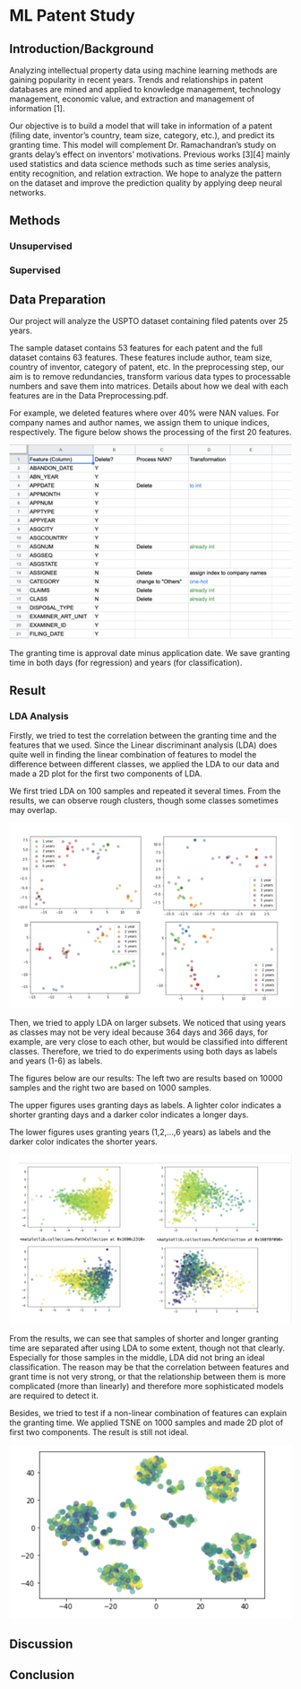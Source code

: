 # ML Patent Study

## Introduction/Background

Analyzing intellectual property data using machine learning methods are gaining popularity in recent years. Trends and relationships in patent databases are mined and applied to knowledge management, technology management, economic value, and extraction and management of information [1]. 

Our objective is to build a model that will take in information of a patent (filing date, inventor’s country, team size, category, etc.), and predict its granting time. This model will complement Dr. Ramachandran’s study on grants delay’s effect on inventors’ motivations. Previous works [3][4] mainly used statistics and data science methods such as time series analysis, entity recognition, and relation extraction. We hope to analyze the pattern on the dataset and improve the prediction quality by applying deep neural networks. 



## Methods

### Unsupervised

### Supervised



## Data Preparation

Our project will analyze the USPTO dataset containing filed patents over 25 years.

The sample dataset contains 53 features for each patent and the full dataset contains 63 features. These features include author, team size, country of inventor, category of patent, etc.  In the preprocessing step, our aim is to remove redundancies, transform various data types to processable numbers and save them into matrices. Details about how we deal with each features are in the Data Preprocessing.pdf.

For example, we deleted features where over 40% were NAN values. For company names and author names, we assign them to unique indices, respectively. The figure below shows the processing of the first 20 features.

![alt text](https://github.com/b-zhao/ML_patent_study/blob/master/docs/dp1.png)

The granting time is approval date minus application date. We save granting time in both days (for regression) and years (for classification). 


## Result

### LDA Analysis

Firstly, we tried to test the correlation between the granting time and the features that we used. Since the Linear discriminant analysis (LDA) does quite well in finding the linear combination of features to model the difference between different classes, we applied the LDA to our data and made a 2D plot for the first two components of LDA.

We first tried LDA on 100 samples and repeated it several times. From the results, we can observe rough clusters, though some classes sometimes may overlap.


![alt text](https://github.com/b-zhao/ML_patent_study/blob/master/docs/dp2.png)


Then, we tried to apply LDA on larger subsets. We noticed that using years as classes may not be very ideal because 364 days and 366 days, for example, are very close to each other, but would be classified into different classes. Therefore, we tried to do experiments using both days as labels and years (1-6) as labels. 

The figures below are our results: The left two are results based on 10000 samples and the right two are based on 1000 samples. 

The upper figures uses granting days as labels. A lighter color indicates a shorter granting days and a darker color indicates a longer days.

The lower figures uses granting years (1,2,…,6 years) as labels and the darker color indicates the shorter years.

![alt text](https://github.com/b-zhao/ML_patent_study/blob/master/docs/dp3.png)

From the results, we can see that samples of shorter and longer granting time are separated after using LDA to some extent, though not that clearly. Especially for those samples in the middle, LDA did not bring an ideal classification. The reason may be that the correlation between features and grant time is not very strong, or that the relationship between them is more complicated (more than linearly) and therefore more sophisticated models are required to detect it.

Besides, we tried to test if a non-linear combination of features can explain the granting time. We applied TSNE on 1000 samples and made 2D plot of first two components. The result is still not ideal.

![alt text](https://github.com/b-zhao/ML_patent_study/blob/master/docs/dp4.png)




## Discussion

## Conclusion
